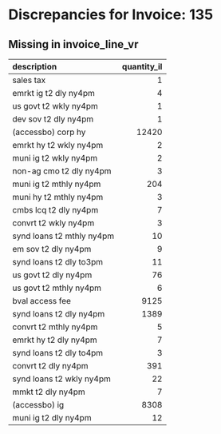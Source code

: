 # Discrepancies for Invoice: 135

## Missing in invoice_line_vr

| description               |   quantity_il |
|:--------------------------|--------------:|
| sales tax                 |             1 |
| emrkt ig t2 dly ny4pm     |             4 |
| us govt t2 wkly ny4pm     |             1 |
| dev sov t2 dly ny4pm      |             1 |
| (accessbo) corp hy        |         12420 |
| emrkt hy t2 wkly ny4pm    |             2 |
| muni ig t2 wkly ny4pm     |             2 |
| non-ag cmo t2 dly ny4pm   |             3 |
| muni ig t2 mthly ny4pm    |           204 |
| muni hy t2 mthly ny4pm    |             3 |
| cmbs lcq t2 dly ny4pm     |             7 |
| convrt t2 wkly ny4pm      |             3 |
| synd loans t2 mthly ny4pm |            10 |
| em sov t2 dly ny4pm       |             9 |
| synd loans t2 dly to3pm   |            11 |
| us govt t2 dly ny4pm      |            76 |
| us govt t2 mthly ny4pm    |             6 |
| bval access fee           |          9125 |
| synd loans t2 dly ny4pm   |          1389 |
| convrt t2 mthly ny4pm     |             5 |
| emrkt hy t2 dly ny4pm     |             7 |
| synd loans t2 dly to4pm   |             3 |
| convrt t2 dly ny4pm       |           391 |
| synd loans t2 wkly ny4pm  |            22 |
| mmkt t2 dly ny4pm         |             7 |
| (accessbo) ig             |          8308 |
| muni ig t2 dly ny4pm      |            12 |
